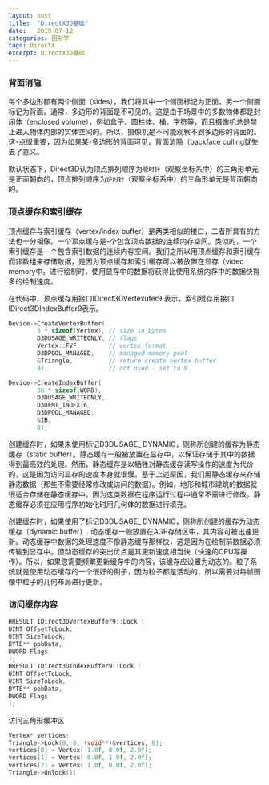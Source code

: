 ```yaml
---
layout: post
title:  "DirectX3D基础"
date:   2019-07-12 
categories: 图形学
tags: DirectX
excerpt: DirectX3D基础
---
```


### 背面消隐  

每个多边形都有两个侧面（sides），我们将其中一个侧面标记为正面，另一个侧面标记为背面。通常，多边形的背面是不可见的。这是由于场景中的多数物体都是封闭体（enclosed volume），例如盒子、圆柱体、桶、字符等，而且摄像机总是禁止进入物体内部的实体空间的。所以，摄像机是不可能观察不到多边形的背面的。这-点很重要，因为如果某-多边形的背面可见，背面消隐（backface culling就失去了意义。  

默认状态下，Direct3D认为顶点排列顺序为`顺时针`（观察坐标系中）的三角形单元是正面朝向的，顶点排列顺序为`逆时针`（观察坐标系中）的三角形单元是背面朝向的。  

### 顶点缓存和索引缓存  

顶点缓存与索引缓存（vertex/index buffer）是两类相似的接口，二者所具有的方法也十分相像。一个顶点缓存是-个包含顶点数据的连续内存空间。类似的，一个索引缓存是一个包含索引数据的连续内存空间。我们之所以用顶点缓存和索引缓存而非数组来存储数据，是因为顶点缓存和索引缓存可以被放置在显存（video memory中。进行绘制时，使用显存中的数据将获得比使用系统内存中的数据快得多的绘制速度。

在代码中，顶点缓存用接口IDirect3DVertexufer9 表示，索引缓存用接口IDirect3DIndexBuffer9表示。  

```cpp
Device->CreateVertexBuffer(
		3 * sizeof(Vertex), // size in bytes
		D3DUSAGE_WRITEONLY, // flags
		Vertex::FVF,        // vertex format
		D3DPOOL_MANAGED,    // managed memory pool
		&Triangle,          // return create vertex buffer
		0);                 // not used - set to 0  

```  

```cpp
Device->CreateIndexBuffer(
		36 * sizeof(WORD),
		D3DUSAGE_WRITEONLY,
		D3DFMT_INDEX16,
		D3DPOOL_MANAGED,
		&IB,
		0);
```  

创建缓存时，如果未使用标记D3DUSAGE_ DYNAMIC，则称所创建的缓存为静态缓存（static buffer）。静态缓存一般被放置在显存中，以保证存储于其中的数据得到最高效的处理。然而，静态缓存是以牺牲对静态缓存读写操作的速度为代价的，这是因为访问显存的速度本身就很慢。基于上述原因，我们用静态缓存来存储静态数据（那些不需要经常修改或访问的数据）。例如，地形和城市建筑的数据就很适合存储在静态缓存中，因为这类数据在程序运行过程中通常不需进行修改。静态缓存必须在应用程序初始化时用几何体的数据进行填充。  

创建缓存时，如果使用了标记D3DUSAGE_ DYNAMIC，则称所创建的缓存为动态缓存（dynamic buffer）. 动态缓存一般放置在AGP存储区中，其内容可被迅速更新。动态缓存中数据的处理速度不像静态缓存那样快，这是因为在绘制前数据必须传输到显存中。但动态缓存的突出优点是其更新速度相当快（快速的CPU写操作）。所以，如果您需要频繁更新缓存中的内容，该缓存应设置为动态的。粒子系统就是使用动态缓存的一个很好的例子，因为粒子都是活动的，所以需要对每帧图像中粒子的几何布局进行更新。   

### 访问缓存内容  

```cpp  
HRESULT IDirect3DVertexBuffer9::Lock (
UINT OffsetToLock,
UINT SizeToLock,
BYTE** ppbData,
DWORD Flags
);
HRESULT IDirect3DIndexBuffer9::Lock (
UINT OffsetToLock,
UINT SizeToLock,
BYTE** ppbData,
DWORD Flags
);
```

访问三角形缓冲区  

```cpp
Vertex* vertices;
Triangle->Lock(0, 0, (void**)&vertices, 0);
vertices[0] = Vertex(-1.0f, 0.0f, 2.0f);
vertices[1] = Vertex( 0.0f, 1.0f, 2.0f);
vertices[2] = Vertex( 1.0f, 0.0f, 2.0f);
Triangle->Unlock();
```
